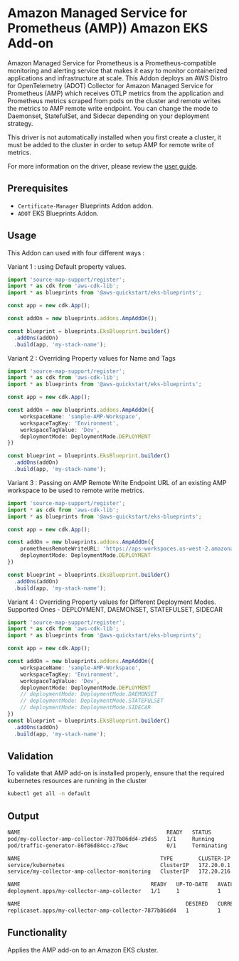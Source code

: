 # Amazon Managed Service for Prometheus (AMP)) Amazon EKS Add-on

Amazon Managed Service for Prometheus is a Prometheus-compatible monitoring and alerting service that makes it easy to monitor containerized applications and infrastructure at scale. This Addon deploys an AWS Distro for OpenTelemetry (ADOT) Collector for Amazon Managed Service for Prometheus (AMP) which receives OTLP metrics from the application and Prometheus metrics scraped from pods on the cluster and remote writes the metrics to AMP remote write endpoint. You can change the mode to Daemonset, StatefulSet, and Sidecar depending on your deployment strategy.

This driver is not automatically installed when you first create a cluster, it must be added to the cluster in order to setup AMP for remote write of metrics.

For more information on the driver, please review the [user guide](https://docs.aws.amazon.com/eks/latest/userguide/opentelemetry.html).

## Prerequisites
- `Certificate-Manager` Blueprints Addon addon.
- `ADOT` EKS Blueprints Addon.

## Usage

This Addon can used with four different ways :

Variant 1 : using Default property values.

```typescript
import 'source-map-support/register';
import * as cdk from 'aws-cdk-lib';
import * as blueprints from '@aws-quickstart/eks-blueprints';

const app = new cdk.App();

const addOn = new blueprints.addons.AmpAddOn();

const blueprint = blueprints.EksBlueprint.builder()
  .addOns(addOn)
  .build(app, 'my-stack-name');
```

Variant 2 : Overriding Property values for Name and Tags

```typescript
import 'source-map-support/register';
import * as cdk from 'aws-cdk-lib';
import * as blueprints from '@aws-quickstart/eks-blueprints';

const app = new cdk.App();

const addOn = new blueprints.addons.AmpAddOn({
    workspaceName: 'sample-AMP-Workspace',
    workspaceTagKey: 'Environment',
    workspaceTagValue: 'Dev',
    deploymentMode: DeploymentMode.DEPLOYMENT
})

const blueprint = blueprints.EksBlueprint.builder()
  .addOns(addOn)
  .build(app, 'my-stack-name');
```
Variant 3 : Passing on AMP Remote Write Endpoint URL of an existing AMP workspace to be used to remote write metrics.

```typescript
import 'source-map-support/register';
import * as cdk from 'aws-cdk-lib';
import * as blueprints from '@aws-quickstart/eks-blueprints';

const app = new cdk.App();

const addOn = new blueprints.addons.AmpAddOn({
    prometheusRemoteWriteURL: 'https://aps-workspaces.us-west-2.amazonaws.com/workspaces/ws-e859f589-7eed-43c1-a82b-58f44119f17d/api/v1/remote_write',
    deploymentMode: DeploymentMode.DEPLOYMENT
})

const blueprint = blueprints.EksBlueprint.builder()
  .addOns(addOn)
  .build(app, 'my-stack-name');
```

Variant 4 : Overriding Property values for Different Deployment Modes. Supported Ones - DEPLOYMENT, DAEMONSET, STATEFULSET, SIDECAR

```typescript
import 'source-map-support/register';
import * as cdk from 'aws-cdk-lib';
import * as blueprints from '@aws-quickstart/eks-blueprints';

const app = new cdk.App();

const addOn = new blueprints.addons.AmpAddOn({
    workspaceName: 'sample-AMP-Workspace',
    workspaceTagKey: 'Environment',
    workspaceTagValue: 'Dev',
    deploymentMode: DeploymentMode.DEPLOYMENT
    // deploymentMode: DeploymentMode.DAEMONSET
    // deploymentMode: DeploymentMode.STATEFULSET
    // deploymentMode: DeploymentMode.SIDECAR
})
const blueprint = blueprints.EksBlueprint.builder()
  .addOns(addOn)
  .build(app, 'my-stack-name');
```

## Validation

To validate that AMP add-on is installed properly, ensure that the required kubernetes resources are running in the cluster

```bash
kubectl get all -n default
```

## Output
```bash
NAME                                              READY   STATUS        RESTARTS   AGE
pod/my-collector-amp-collector-7877b86dd4-z9ds5   1/1     Running       0          31m
pod/traffic-generator-86f86d84cc-z78wc            0/1     Terminating   0          27m

NAME                                            TYPE        CLUSTER-IP       EXTERNAL-IP   PORT(S)    AGE
service/kubernetes                              ClusterIP   172.20.0.1       <none>        443/TCP    4h35m
service/my-collector-amp-collector-monitoring   ClusterIP   172.20.216.242   <none>        8888/TCP   31m

NAME                                         READY   UP-TO-DATE   AVAILABLE   AGE
deployment.apps/my-collector-amp-collector   1/1     1            1           31m

NAME                                                    DESIRED   CURRENT   READY   AGE
replicaset.apps/my-collector-amp-collector-7877b86dd4   1         1         1       31m
```
 

## Functionality

Applies the AMP add-on to an Amazon EKS cluster. 